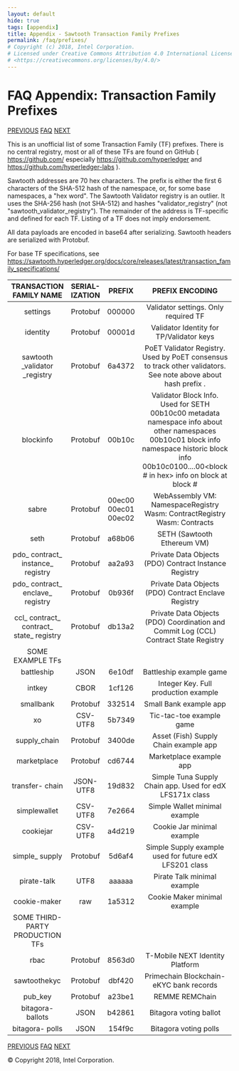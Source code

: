 ```yaml
---
layout: default
hide: true
tags: [appendix]
title: Appendix - Sawtooth Transaction Family Prefixes
permalink: /faq/prefixes/
# Copyright (c) 2018, Intel Corporation.
# Licensed under Creative Commons Attribution 4.0 International License
# <https://creativecommons.org/licenses/by/4.0/>
---
```


# FAQ Appendix: Transaction Family Prefixes

[PREVIOUS](/faq/glossary/) [FAQ](/faq/) [NEXT](/faq/settings/)

This is an unofficial list of some Transaction Family (TF) prefixes.
There is no central registry, most or all of these TFs are found on
GitHub ( <https://github.com/> especially
<https://github.com/hyperledger> and
<https://github.com/hyperledger-labs> ).

Sawtooth addresses are 70 hex characters. The prefix is either the first
6 characters of the SHA-512 hash of the namespace, or, for some base
namespaces, a \"hex word\". The Sawtooth Validator registry is an
outlier. It uses the SHA-256 hash (not SHA-512) and hashes
\"validator_registry\" (not \"sawtooth_validator_registry\"). The
remainder of the address is TF-specific and defined for each TF. Listing
of a TF does not imply endorsement.

All data payloads are encoded in base64 after serializing. Sawtooth
headers are serialized with Protobuf.

For base TF specifications, see
<https://sawtooth.hyperledger.org/docs/core/releases/latest/transaction_family_specifications/>

[//]: # (TODO: Apply styling to table)

|          TRANSACTION FAMILY NAME         | SERIAL- IZATION |           PREFIX          |                                                                                                 PREFIX ENCODING                                                                                                 |
|:----------------------------------------:|:---------------:|:-------------------------:|:---------------------------------------------------------------------------------------------------------------------------------------------------------------------------------------------------------------:|
| settings                                 | Protobuf        | 000000                    | Validator settings.  Only required TF                                                                                                                                                                           |
| identity                                 | Protobuf        | 00001d                    | Validator Identity for TP/Validator keys                                                                                                                                                                        |
| sawtooth _validator _registry            | Protobuf        | 6a4372                    | PoET Validator Registry. Used by PoET consensus to track other validators. See note above about hash prefix .                                                                                                   |
| blockinfo                                | Protobuf        | 00b10c                    | Validator Block Info.  Used for SETH   00b10c00 metadata namespace info about other namespaces   00b10c01 block info namespace historic block info   00b10c0100....00<block # in hex> info on block at block #  |
| sabre                                    | Protobuf        | 00ec00   00ec01   00ec02  | WebAssembly VM: NamespaceRegistry   Wasm: ContractRegistry   Wasm: Contracts                                                                                                                                    |
| seth                                     | Protobuf        | a68b06                    | SETH (Sawtooth Ethereum VM)                                                                                                                                                                                     |
| pdo_ contract_ instance_ registry        | Protobuf        | aa2a93                    | Private Data Objects (PDO) Contract Instance Registry                                                                                                                                                           |
| pdo_ contract_ enclave_ registry         | Protobuf        | 0b936f                    | Private Data Objects (PDO) Contract Enclave Registry                                                                                                                                                            |
| ccl_ contract_ contract_ state_ registry | Protobuf        | db13a2                    | Private Data Objects (PDO) Coordination and Commit Log (CCL) Contract State Registry                                                                                                                            |
| SOME EXAMPLE TFs                         |                 |                           |                                                                                                                                                                                                                 |
| battleship                               | JSON            | 6e10df                    | Battleship example game                                                                                                                                                                                         |
| intkey                                   | CBOR            | 1cf126                    | Integer Key. Full production example                                                                                                                                                                            |
| smallbank                                | Protobuf        | 332514                    | Small Bank example app                                                                                                                                                                                          |
| xo                                       | CSV-UTF8        | 5b7349                    | Tic-tac-toe example game                                                                                                                                                                                        |
| supply_chain                             | Protobuf        | 3400de                    | Asset (Fish) Supply Chain example app                                                                                                                                                                           |
| marketplace                              | Protobuf        | cd6744                    | Marketplace example app                                                                                                                                                                                         |
| transfer- chain                          | JSON-UTF8       | 19d832                    | Simple Tuna Supply Chain app. Used for edX LFS171x class                                                                                                                                                        |
| simplewallet                             | CSV-UTF8        | 7e2664                    | Simple Wallet minimal example                                                                                                                                                                                   |
| cookiejar                                | CSV-UTF8        | a4d219                    | Cookie Jar minimal example                                                                                                                                                                                      |
| simple_ supply                           | Protobuf        | 5d6af4                    | Simple Supply example used for future edX LFS201 class                                                                                                                                                          |
| pirate-talk                              | UTF8            | aaaaaa                    | Pirate Talk minimal example                                                                                                                                                                                     |
| cookie-maker                             | raw             | 1a5312                    | Cookie Maker minimal example                                                                                                                                                                                    |
| SOME THIRD-PARTY PRODUCTION TFs          |                 |                           |                                                                                                                                                                                                                 |
| rbac                                     | Protobuf        | 8563d0                    | T-Mobile NEXT Identity Platform                                                                                                                                                                                 |
| sawtoothekyc                             | Protobuf        | dbf420                    | Primechain Blockchain-eKYC bank records                                                                                                                                                                         |
| pub_key                                  | Protobuf        | a23be1                    | REMME REMChain                                                                                                                                                                                                  |
| bitagora- ballots                        | JSON            | b42861                    | Bitagora voting ballot                                                                                                                                                                                          |
| bitagora- polls                          | JSON            | 154f9c                    | Bitagora voting polls                                                                                                                                                                                           |

[PREVIOUS](/faq/glossary/) [FAQ](/faq/) [NEXT](/faq/settings/)

© Copyright 2018, Intel Corporation.
